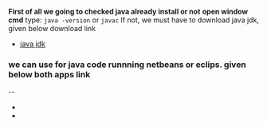  **First of all we going to checked java already install or not**
 **open window cmd**
  type:
  ``java -version`` or `javac`
 If not, we must have to download java jdk, given below download link
 - [java jdk](https://www.oracle.com/java/technologies/javase/jdk12-archive-downloads.html)
### we can use for java code runnning netbeans or eclips. given below both apps link
--
 - []()
 - []()
